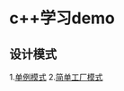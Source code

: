 # c++学习demo

## 设计模式
1.[单例模式](https://github.com/liyoung1992/demos-cpp/tree/master/Singleton/Singleton)
2.[简单工厂模式](https://github.com/liyoung1992/demos-cpp/tree/master/SampleFactory/Singleton)